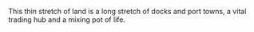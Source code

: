 This thin stretch of land is a long stretch of docks and port towns, a vital trading hub and a mixing pot of life.